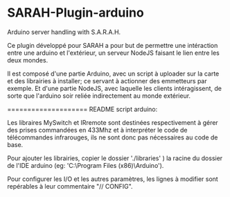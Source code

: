 SARAH-Plugin-arduino
====================

Arduino server handling with S.A.R.A.H.

Ce plugin développé pour SARAH a pour but de permettre une intéraction entre une arduino et l'extérieur, un serveur NodeJS faisant le lien entre les deux mondes.

Il est composé d'une partie Arduino, avec un script à uploader sur la carte et des librairies à installer; ce servant à actionner des emmetteurs par exemple.
Et d'une partie NodeJS, avec laquelle les clients intéragissent, de sorte que l'arduino soir reliée indirectement au monde extérieur.


====================
README script arduino:

Les libraires MySwitch et IRremote sont destinées respectivement à gérer des prises commandées en 433Mhz et à interpréter le code de télécommandes infrarouges, ils ne sont donc pas nécessaires au code de base.

Pour ajouter les librairies, copier le dossier './libraries' ) la racine du dossier de l'IDE arduino (eg: 'C:\Program Files (x86)\Arduino').

Pour configurer les I/O et les autres paramètres, les lignes à modifier sont repérables à leur commentaire "// CONFIG".
